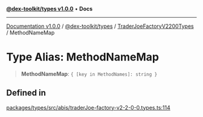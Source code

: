 [**@dex-toolkit/types v1.0.0**](../../../README.md) • **Docs**

***

[Documentation v1.0.0](../../../../../packages.md) / [@dex-toolkit/types](../../../README.md) / [TraderJoeFactoryV2200Types](../README.md) / MethodNameMap

# Type Alias: MethodNameMap

> **MethodNameMap**: `{ [key in MethodNames]: string }`

## Defined in

[packages/types/src/abis/traderJoe-factory-v2-2-0-0.types.ts:114](https://github.com/niZmosis/dex-toolkit/blob/3d8b41b44787b30fbea5de3ab4737662ffb61bc8/packages/types/src/abis/traderJoe-factory-v2-2-0-0.types.ts#L114)
